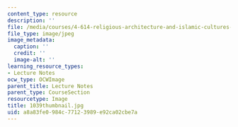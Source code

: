 ```yaml
---
content_type: resource
description: ''
file: /media/courses/4-614-religious-architecture-and-islamic-cultures-fall-2002/a8a83fe0984c77123989e92ca02cbe7a_1039thumbnail.jpg
file_type: image/jpeg
image_metadata:
  caption: ''
  credit: ''
  image-alt: ''
learning_resource_types:
- Lecture Notes
ocw_type: OCWImage
parent_title: Lecture Notes
parent_type: CourseSection
resourcetype: Image
title: 1039thumbnail.jpg
uid: a8a83fe0-984c-7712-3989-e92ca02cbe7a
---
```

